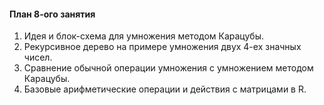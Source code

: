 #### План 8-ого занятия

1. Идея и блок-схема для умножения методом Карацубы. 
2. Рекурсивное дерево на примере умножения двух 4-ех значных чисел.
3. Сравнение обычной операции умножения с умножением методом Карацубы.
4. Базовые арифметические операции и действия с матрицами в R.
